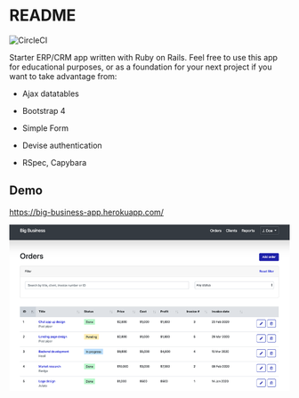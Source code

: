 # README

![CircleCI](https://img.shields.io/circleci/build/github/mgrigoriev/big_business/master?token=41cc0df7c83a0bcbb71ae8a52b3e8a3ae4bdb5e3)

Starter ERP/CRM app written with Ruby on Rails. Feel free to use this app for educational purposes, or as a foundation for your next project if you want to take advantage from:

* Ajax datatables

* Bootstrap 4

* Simple Form

* Devise authentication

* RSpec, Capybara


Demo
----
https://big-business-app.herokuapp.com/

[![](public/screenshot.png)](https://big-business-app.herokuapp.com/)
